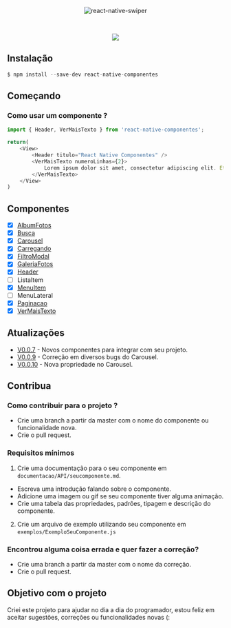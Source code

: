 <p align="center">
    <img alt="react-native-swiper" src="https://raw.githubusercontent.com/vitoralvesdev/react-native-componentes/c7e7a24a79959e38b2a051faafd1790fc8be844b/src/imgs/react-native-componentes-vitor-alves.jpg">
</p>

</br>

<p align="center">
  <a href="https://www.npmjs.com/package/react-native-componentes"><img src="https://img.shields.io/badge/npm-0.0.10-orange.svg"></a>
</p>

 
## Instalação

```js
$ npm install --save-dev react-native-componentes 
```

## Começando

### Como usar um componente ?

```js
import { Header, VerMaisTexto } from 'react-native-componentes';

return(
    <View>
        <Header titulo="React Native Componentes" />
        <VerMaisTexto numeroLinhas={2}>
            Lorem ipsum dolor sit amet, consectetur adipiscing elit. Etiam odio eros, auctor nec dignissim eget, condimentum in ante. In euismod laoreet molestie. Nullam dictum sed turpis vel imperdiet. Donec vel metus sed nisl mattis blandit. Sed non elit nisl. 
        </VerMaisTexto>     
    </View>
)
```

## Componentes 

- [x] [AlbumFotos](https://github.com/vitoralvesdev/react-native-componentes/blob/master/documentacao/API/albumfotos.md)
- [x] [Busca](https://github.com/vitoralvesdev/react-native-componentes/blob/master/documentacao/API/busca.md)
- [x] [Carousel](https://github.com/vitoralvesdev/react-native-componentes/blob/master/documentacao/API/carousel.md)
- [x] [Carregando](https://github.com/vitoralvesdev/react-native-componentes/blob/master/documentacao/API/carregando.md)
- [x] [FiltroModal](https://github.com/vitoralvesdev/react-native-componentes/blob/master/documentacao/API/filtromodal.md)
- [x] [GaleriaFotos](https://github.com/vitoralvesdev/react-native-componentes/blob/master/documentacao/API/galeriafotos.md)
- [x] [Header](https://github.com/vitoralvesdev/react-native-componentes/blob/master/documentacao/API/header.md)
- [ ] ListaItem
- [x] [MenuItem](https://github.com/vitoralvesdev/react-native-componentes/blob/master/documentacao/API/menuitem.md)
- [ ] MenuLateral
- [x] [Paginacao](https://github.com/vitoralvesdev/react-native-componentes/blob/master/documentacao/API/paginacao.md)
- [x] [VerMaisTexto](https://github.com/vitoralvesdev/react-native-componentes/blob/master/documentacao/API/vermaistexto.md)

## Atualizações

- [V0.0.7](https://github.com/vitoralvesdev/react-native-componentes/releases/tag/0.0.7) - Novos componentes para integrar com seu projeto.
- [V0.0.9](https://github.com/vitoralvesdev/react-native-componentes/releases/tag/0.0.9) - Correção em diversos bugs do Carousel.
- [V0.0.10](https://github.com/vitoralvesdev/react-native-componentes/releases/tag/0.0.10) - Nova propriedade no Carousel.

## Contribua

### Como contribuir para o projeto ?

- Crie uma branch a partir da master com o nome do componente ou funcionalidade nova.
- Crie o pull request.

### Requisitos mínimos

1. Crie uma documentação para o seu componente em `documentacao/API/seucomponente.md`.
- Escreva uma introdução falando sobre o componente.
- Adicione uma imagem ou gif se seu componente tiver alguma animação.
- Crie uma tabela das propriedades, padrões, tipagem e descrição do componente.

2. Crie um arquivo de exemplo utilizando seu componente em `exemplos/ExemploSeuComponente.js`

### Encontrou alguma coisa errada e quer fazer a correção?

- Crie uma branch a partir da master com o nome da correção.
- Crie o pull request.


## Objetivo com o projeto

Criei este projeto para ajudar no dia a dia do programador, estou feliz em aceitar sugestões, correções ou funcionalidades novas (:

